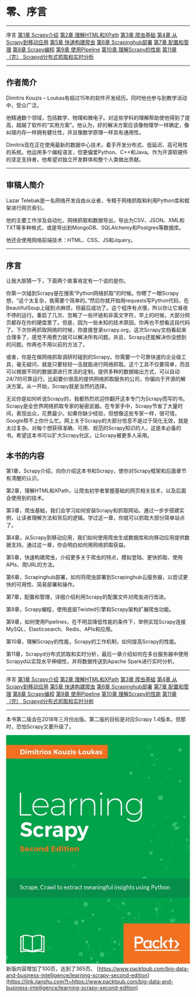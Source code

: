# 零、序言

* * *

序言
[第1章 Scrapy介绍](https://www.jianshu.com/p/b807653e97bb)
[第2章 理解HTML和XPath](https://www.jianshu.com/p/90c2c25f0c41)
[第3章 爬虫基础](https://www.jianshu.com/p/6ebb898841bc)
[第4章 从Scrapy到移动应用](https://www.jianshu.com/p/4156e757557f)
[第5章 快速构建爬虫](https://www.jianshu.com/p/9d1e00dc40e4)
[第6章 Scrapinghub部署](https://www.jianshu.com/p/441fa74d7aad)
[第7章 配置和管理](https://www.jianshu.com/p/674de4eacf15)
[第8章 Scrapy编程](https://www.jianshu.com/p/545d07702e7f)
[第9章 使用Pipeline](https://www.jianshu.com/p/e0287e773d28)
[第10章 理解Scrapy的性能](https://www.jianshu.com/p/e9710002cb4e)
[第11章（完） Scrapyd分布式抓取和实时分析](https://www.jianshu.com/p/cfca4b7e62f4)

* * *

## 作者简介

Dimitris Kouzis – Loukas有超过15年的软件开发经历。同时他也参与到教学活动中，受众广泛。

他精通数个领域，包括数学、物理和微电子。对这些学科的理解帮助使他得到了提高，超越了软件的“实用方案”。他认为，好的解决方案应该像物理学一样确定，像纠错内存一样拥有健壮性，并且像数学原理一样具有通用性。

Dimitris现在正在使用最新的数据中心技术，着手开发分布式、低延迟、高可用性的系统。他运用多个编程语言，但更偏爱Python、C++和Java。作为开源软硬件的坚定支持者，他希望对独立开发群体和整个人类做出贡献。

* * *

## 审稿人简介

Lazar Telebak是一名网络开发自由从业者，专精于网络抓取和利用Python库和框架进行网页索引。

他的主要工作涉及自动化、网络抓取和数据导出，导出为CSV、JSON、XML和TXT等多种格式，或是导出到MongoDB、SQLAlchemy和Postgres等数据库。

他还会使用网络前端技术：HTML、CSS、JS和Jquery。

* * *

## 序言

让我大胆猜一下，下面两个故事肯定有一个说的是你。

你第一次碰到Scrapy是在搜索“Python网络抓取”的时候。你瞟了一眼Scrapy想，“这个太复杂，我需要个简单的。”然后你就开始用requests写Python代码，在BeautifulSoup上碰到点麻烦，但最后成功了。这个程序有点慢，所以你让它昼夜不停的运行。重启了几次、忽略了一些坏链和非英文字符，早上的时候，大部分网页都存在你的硬盘里了。但是，因为一些未知的技术原因，你再也不想看这段代码了。下次你再抓取网络的时候，你直接登录scrapy.org，这次Scrapy文档看起来合理多了，感觉不用费力就可以解决所有问题。并且，Scrapy还能解决你没想到的问题。你再也不用以前的方法了。

或者，你是在做网络抓取调研时碰到的Scrapy。你需要一个可靠快速的企业级工具，毫无疑问，就是只要轻轻一击就能进行网络抓取。这个工具不仅要简单，而且可以根据不同的数据源进行灵活的定制，提供多种的数据输出方式，可以自动24/7的可靠运行。比起要价很高的提供网络抓取服务的公司，你偏向于开源的解决方案。从一开始，Scrapy就是当然的选择。

无论你是如何听说Scrapy的，我都热烈欢迎你翻开这本专门为Scrapy而写的书。Scrapy是全世界网络抓取专家的秘密武器。在专家手中，Scrapy节省了大量时间，表现出众，花费最少。如果你缺少经验，但想像这些专家一样，很可惜，Google帮不上你什么忙。网上关于Scrapy的大部分信息不是过于简化无效，就是太过复杂。对每个想获得准确、可用、规范的Scrapy知识的人，这是本必备的书。希望这本书可以扩大Scrapy社区，让Scrapy被更多人采用。

## 本书的内容

第1章，Scrapy介绍，向你介绍这本书和Scrapy，使你对Scrapy框架和后面章节有清醒的认识。

第2章，理解HTML和XPath，让爬虫初学者掌握基础的网页相关技术，以及后面会使用到的技术。

第3章，爬虫基础，我们会学习如何安装Scrapy和抓取网站。通过一步步搭建实例，让读者理解方法和背后的逻辑。学过这一章，你就可以抓取大部分简单站点了。

第4章，从Scrapy到移动应用，我们如何使用爬虫生成数据库和向移动应用提供数据支持。通过这一章，你会明白如何用网络抓取获益。

第5章，快速构建爬虫，介绍更多关于爬虫的特点，模拟登陆、更快抓取、使用APIs、爬URL的方法。

第6章，Scrapinghub部署，如何将爬虫部署到Scrapinghub云服务器，以尝试更快的可用性、简易部署和操作。

第7章，配置和管理，详细介绍利用Scrapy的配置文件对爬虫进行改进。

第8章，Scrapy编程，使用底层Twisted引擎和Scrapy架构扩展爬虫功能。

第9章，如何使用Pipelines，在不明显降低性能的条件下，举例实现Scrapy连接MySQL、Elasticsearch、Redis、APIs和应用。

第10章，理解Scrapy的性能，Scrapy的工作机制，如何提高Scrapy的性能。

第11章，Scrapyd分布式抓取和实时分析，最后一章介绍如何在多台服务器中使用Scrapyd以实现水平伸缩性，并将数据传送到Apache Spark进行实时分析。

* * *

序言
[第1章 Scrapy介绍](https://www.jianshu.com/p/b807653e97bb)
[第2章 理解HTML和XPath](https://www.jianshu.com/p/90c2c25f0c41)
[第3章 爬虫基础](https://www.jianshu.com/p/6ebb898841bc)
[第4章 从Scrapy到移动应用](https://www.jianshu.com/p/4156e757557f)
[第5章 快速构建爬虫](https://www.jianshu.com/p/9d1e00dc40e4)
[第6章 Scrapinghub部署](https://www.jianshu.com/p/441fa74d7aad)
[第7章 配置和管理](https://www.jianshu.com/p/674de4eacf15)
[第8章 Scrapy编程](https://www.jianshu.com/p/545d07702e7f)
[第9章 使用Pipeline](https://www.jianshu.com/p/e0287e773d28)
[第10章 理解Scrapy的性能](https://www.jianshu.com/p/e9710002cb4e)
[第11章（完） Scrapyd分布式抓取和实时分析](https://www.jianshu.com/p/cfca4b7e62f4)

* * *

本书第二版会在2018年三月份出版。第二版的目标是对应Scrapy 1.4版本。但那时，恐怕Scrapy又要升级了。

![](img/bdae4bb89924cc713758709f968ad163.jpg)
新版内容增加了100页，达到了365页。
[https://www.packtpub.com/big-data-and-business-intelligence/learning-scrapy-second-edition](https://link.jianshu.com?t=https://www.packtpub.com/big-data-and-business-intelligence/learning-scrapy-second-edition)